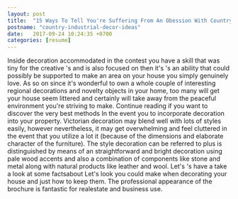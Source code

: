 ```yaml
---
layout: post
title:  "15 Ways To Tell You're Suffering From An Obession With Country Industrial Decor Ideas"
postname: "country-industrial-decor-ideas"
date:   2017-09-24 10:24:35 +0700
categories: [resume]
---
```

Inside decoration accommodated in the contest you have a skill that was tiny for the creative 's and is also focused on then it's 's an ability that could possibly be supported to make an area on your house you simply genuinely love. As so on since it's wonderful to own a whole couple of interesting regional decorations and novelty objects in your home, too many will get your house seem littered and certainly will take away from the peaceful environment you're striving to make. Continue reading if you want to discover the very best methods In the event you to incorporate decoration into your property. Victorian decoration may blend well with lots of styles easily, however nevertheless, it may get overwhelming and feel cluttered in the event that you utilize a lot it (because of the dimensions and elaborate character of the furniture). The style decoration can be referred to plus is distinguished by means of an straightforward and bright decoration using pale wood accents and also a combination of components like stone and metal along with natural products like leather and wool. Let's 's have a take a look at some factsabout Let's look you could make when decorating your house and just how to keep them. The professional appearance of the brochure is fantastic for realestate and business use.
